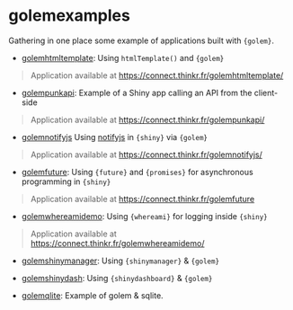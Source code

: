 
# golemexamples

<!-- badges: start -->
<!-- badges: end -->

Gathering in one place some example of applications  built with `{golem}`.

+ [golemhtmltemplate](/golemhtmltemplate): Using `htmlTemplate()` and `{golem}` 

> Application available at <https://connect.thinkr.fr/golemhtmltemplate/>

+ [golempunkapi](/golempunkapi): Example of a Shiny app calling an API from the client-side

> Application available at <https://connect.thinkr.fr/golempunkapi/>

+ [golemnotifyjs](/golemnotifyjs) Using [notifyjs](notifyjs.jpillora.com) in `{shiny}` via `{golem}` 

> Application available at <https://connect.thinkr.fr/golemnotifyjs/>

+ [golemfuture](/golemfuture): Using `{future}` and `{promises}` for asynchronous programming in `{shiny}`

> Application available at <https://connect.thinkr.fr/golemfuture>

+ [golemwhereamidemo](/golemwhereamidemo): Using `{whereami}` for logging inside `{shiny}`

> Application available at <https://connect.thinkr.fr/golemwhereamidemo/>

+ [golemshinymanager](/golemshinymanager): Using `{shinymanager}` & `{golem}`

+ [golemshinydash](/golemshinydash): Using `{shinydashboard}` & `{golem}`

+ [golemqlite](/golemqlite): Example of golem & sqlite.

